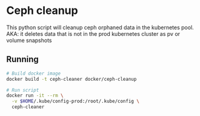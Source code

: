 # Ceph cleanup
This python script will cleanup ceph orphaned data in the kubernetes pool. AKA: it deletes data that is not in the prod kubernetes cluster as pv or volume snapshots

## Running
```bash
# Build docker image
docker build -t ceph-cleaner docker/ceph-cleanup

# Run script
docker run -it --rm \
  -v $HOME/.kube/config-prod:/root/.kube/config \
  ceph-cleaner
```